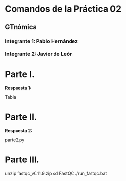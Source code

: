 # Comandos de la Práctica 02
## GTnómica
### Integrante 1: Pablo Hernández
###    Integrante 2: Javier de León
# Parte I. 

**Respuesta 1:**

Tabla

# Parte II.

**Respuesta 2:**

parte2.py

# Parte III.

unzip fastqc_v0.11.9.zip
cd FastQC
./run_fastqc.bat